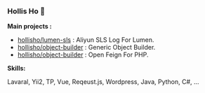 ### Hollis Ho 👋

**Main projects :**

- [hollisho/lumen-sls](https://github.com/hollisho/lumen-sls) : Aliyun SLS Log For Lumen.
- [hollisho/object-builder](https://github.com/hollisho/object-builder) : Generic Object Builder.
- [hollisho/object-builder](https://github.com/hollisho/http-client) : Open Feign For PHP.

**Skills:**

Lavaral, Yii2, TP, Vue, Reqeust.js, Wordpress, Java, Python, C#, ...
